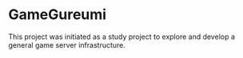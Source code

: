 # GameGureumi

This project was initiated as a study project to explore and develop a general game server infrastructure.
